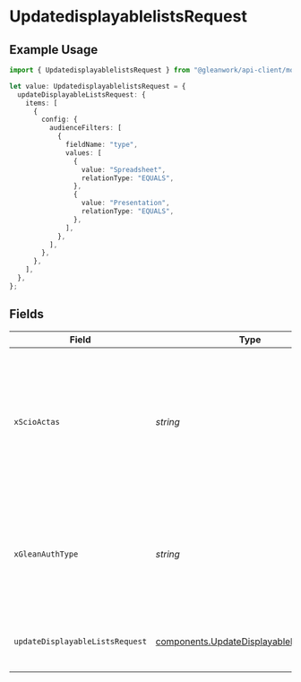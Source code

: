 # UpdatedisplayablelistsRequest

## Example Usage

```typescript
import { UpdatedisplayablelistsRequest } from "@gleanwork/api-client/models/operations";

let value: UpdatedisplayablelistsRequest = {
  updateDisplayableListsRequest: {
    items: [
      {
        config: {
          audienceFilters: [
            {
              fieldName: "type",
              values: [
                {
                  value: "Spreadsheet",
                  relationType: "EQUALS",
                },
                {
                  value: "Presentation",
                  relationType: "EQUALS",
                },
              ],
            },
          ],
        },
      },
    ],
  },
};
```

## Fields

| Field                                                                                                                    | Type                                                                                                                     | Required                                                                                                                 | Description                                                                                                              |
| ------------------------------------------------------------------------------------------------------------------------ | ------------------------------------------------------------------------------------------------------------------------ | ------------------------------------------------------------------------------------------------------------------------ | ------------------------------------------------------------------------------------------------------------------------ |
| `xScioActas`                                                                                                             | *string*                                                                                                                 | :heavy_minus_sign:                                                                                                       | Email address of a user on whose behalf the request is intended to be made (should be non-empty only for global tokens). |
| `xGleanAuthType`                                                                                                         | *string*                                                                                                                 | :heavy_minus_sign:                                                                                                       | Auth type being used to access the endpoint (should be non-empty only for global tokens).                                |
| `updateDisplayableListsRequest`                                                                                          | [components.UpdateDisplayableListsRequest](../../models/components/updatedisplayablelistsrequest.md)                     | :heavy_check_mark:                                                                                                       | Updated version of the displayable list configs.                                                                         |